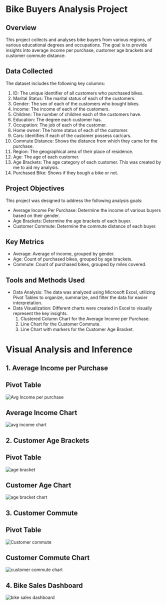 # Bike Buyers Analysis Project


## Overview

This project collects and analyses bike buyers from various regions, of various educational degrees and occupations. The goal is to provide insights into average income per purchase, customer age brackets and customer commute distance. 

## Data Collected

The dataset includes the following key columns:
  1. ID: The unique identifier of all customers who purchased bikes.
  2. Marital Status: The marital status of each of the customers.
  3. Gender: The sex of each of the customers who bought bikes.
  4. Income: The income of each of the customers.
  5. Children: The number of children each of the customers have.
  6. Education: The degree each customer has.
  7. Occupation: The job of each of the customer.
  8. Home owner: The home status of each of the customer.
  9. Cars: Identifies if each of the customer possess car/cars.
  10. Commute Distance: Shows the distance from which they came for the purchase.
  11. Region: The geographical area of their place of residence.
  12. Age: The age of each customer.
  13. Age Brackets: The age category of each customer. This was created by me to aid my analysis.
  14. Purchased Bike: Shows if they bough a bike or not.

## Project Objectives
This project was designed to address the following analysis goals:

- Average Income Per Purchase: Determine the income of various buyers based on their gender.
- Age Brackets: Determine the age brackets of each buyer.
- Customer Commute: Determine the commute distance of each buyer.

## Key Metrics
- Average: Average of income, grouped by gender.
- Age: Count of purchased bikes, grouped by age brackets.
- Commute: Count of purchased bikes, grouped by miles covered.

## Tools and Methods Used
- Data Analysis: The data was analyzed using Microsoft Excel, utilizing Pivot Tables to organize, summarize, and filter the data for easier interpretation.
- Data Visualization: Different charts were created in Excel to visually represent the key insights.
  1. Clustered Column Chart for the Average Income per Purchase.
  2. Line Chart for the Customer Commute.
  3. Line Chart with markers for the Customer Age Bracket.

# Visual Analysis and Inference

## 1. Average Income per Purchase

## Pivot Table
![Avg Income per purchase](https://github.com/user-attachments/assets/0108c76f-e73b-4fdd-9a7e-1d522d8bf802)

## Average Income Chart
![avg income chart](https://github.com/user-attachments/assets/f8002bd9-fdd5-4612-8807-58d51bd640dc)

## 2. Customer Age Brackets

## Pivot Table
![age bracket](https://github.com/user-attachments/assets/7d189c8e-a97b-4474-9a82-ff60c82b4680)

## Customer Age Chart
![age bracket chart](https://github.com/user-attachments/assets/9381675a-c4c1-4086-a477-5da7eb53dfae)

## 3. Customer Commute

## Pivot Table
![Customer commute](https://github.com/user-attachments/assets/56256679-01ea-4c08-9cb9-009bc5b32381)

## Customer Commute Chart
![customer commute chart](https://github.com/user-attachments/assets/4efa3734-3b86-43fc-a197-7b84e1366b0e)

## 4. Bike Sales Dashboard
![bike sales dashboard](https://github.com/user-attachments/assets/d118f011-3920-4e1c-b65c-67cf206bcf7e)


